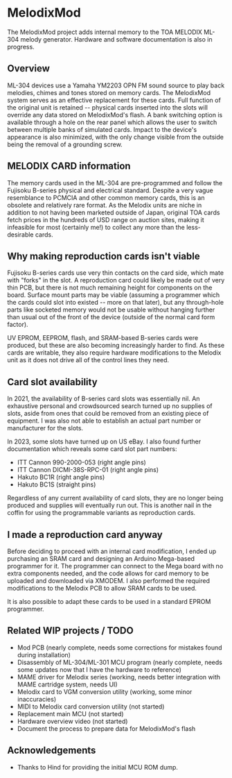 MelodixMod
========
The MelodixMod project adds internal memory to the TOA MELODIX ML-304 melody generator. Hardware and software documentation is also in progress.

## Overview
ML-304 devices use a Yamaha YM2203 OPN FM sound source to play back melodies, chimes and tones stored on memory cards. The MelodixMod system serves as an effective replacement for these cards. Full function of the original unit is retained -- physical cards inserted into the slots will override any data stored on MelodixMod's flash. A bank switching option is available through a hole on the rear panel which allows the user to switch between multiple banks of simulated cards. Impact to the device's appearance is also minimized, with the only change visible from the outside being the removal of a grounding screw.

## MELODIX CARD information

The memory cards used in the ML-304 are pre-programmed and follow the Fujisoku B-series physical and electrical standard. Despite a very vague resemblance to PCMCIA and other common memory cards, this is an obsolete and relatively rare format. As the Melodix units are niche in addition to not having been marketed outside of Japan, original TOA cards fetch prices in the hundreds of USD range on auction sites, making it infeasible for most (certainly me!) to collect any more than the less-desirable cards.

## Why making reproduction cards isn't viable

Fujisoku B-series cards use very thin contacts on the card side, which mate with "forks" in the slot. A reproduction card could likely be made out of very thin PCB, but there is not much remaining height for components on the board. Surface mount parts may be viable (assuming a programmer which the cards could slot into existed -- more on that later), but any through-hole parts like socketed memory would not be usable without hanging further than usual out of the front of the device (outside of the normal card form factor).

UV EPROM, EEPROM, flash, and SRAM-based B-series cards were produced, but these are also becoming increasingly harder to find. As these cards are writable, they also require hardware modifications to the Melodix unit as it does not drive all of the control lines they need.

## Card slot availability

In 2021, the availability of B-series card slots was essentially nil. An exhaustive personal and crowdsourced search turned up no supplies of slots, aside from ones that could be removed from an existing piece of equipment. I was also not able to establish an actual part number or manufacturer for the slots.

In 2023, some slots have turned up on US eBay. I also found further documentation which reveals some card slot part numbers:

- ITT Cannon 990-2000-053 (right angle pins)
- ITT Cannon DICMI-38S-RPC-01 (right angle pins)
- Hakuto BC1R (right angle pins)
- Hakuto BC1S (straight pins)

Regardless of any current availability of card slots, they are no longer being produced and supplies will eventually run out. This is another nail in the coffin for using the programmable variants as reproduction cards.

## I made a reproduction card anyway

Before deciding to proceed with an internal card modification, I ended up purchasing an SRAM card and designing an Arduino Mega-based programmer for it. The programmer can connect to the Mega board with no extra components needed, and the code allows for card memory to be uploaded and downloaded via XMODEM. I also performed the required modifications to the Melodix PCB to allow SRAM cards to be used.

It is also possible to adapt these cards to be used in a standard EPROM programmer.

## Related WIP projects / TODO

  * Mod PCB (nearly complete, needs some corrections for mistakes found during installation)
  * Disassembly of ML-304/ML-301 MCU program (nearly complete, needs some updates now that I have the hardware to reference)
  * MAME driver for Melodix series (working, needs better integration with MAME cartridge system, needs UI)
  * Melodix card to VGM conversion utility (working, some minor inaccuracies)
  * MIDI to Melodix card conversion utility (not started)
  * Replacement main MCU (not started)
  * Hardware overview video (not started)
  * Document the process to prepare data for MelodixMod's flash

## Acknowledgements
  * Thanks to Hind for providing the initial MCU ROM dump.
